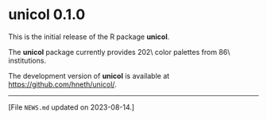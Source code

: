 
# unicol 0.1.0

This is the initial release of the R package **unicol**. 

The **unicol** package currently provides 202\ color palettes from 86\ institutions. 

<!-- Log of changes: --> 

The development version of **unicol** is available at <https://github.com/hneth/unicol/>. 


<!-- Footer:  --> 

---------- 

[File `NEWS.md` updated on 2023-08-14.] 

<!-- eof. -->
